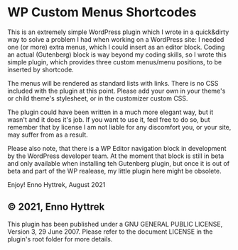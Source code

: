 # WP Custom Menus Shortcodes

 This is an extremely simple WordPress plugin which I wrote in a quick&dirty way to solve a problem I had when working on a WordPress site: I needed one (or more) extra menus, which I could insert as an editor block. Coding an actual (Gutenberg) block is way beyond my coding skills, so I wrote this simple plugin, which provides three custom menus/menu positions, to be inserted by shortcode.
 
 The menus will be rendered as standard lists with links. There is no CSS included with the plugin at this point. Please add your own in your theme's or child theme's stylesheet, or in the customizer custom CSS.
 
 The plugin could have been written in a much more elegant way, but it wasn't and it does it's job. If you want to use it, feel free to do so, but remember that by license I am not liable for any discomfort you, or your site, may suffer from as a result.
 
 Please also note, that there is a WP Editor navigation block in development by the WordPress developer team. At the moment that block is still in beta and only available when installing teh Gutenberg plugin, but once it is out of beta and part of the WP realease, my little plugin here might be obsolete.
 
 Enjoy!
 Enno Hyttrek, August 2021
 
 © 2021, Enno Hyttrek
 ---
 This plugin has been published under a GNU GENERAL PUBLIC LICENSE, Version 3, 29 June 2007. Please refer to the document LICENSE in the plugin's root folder for more details.
